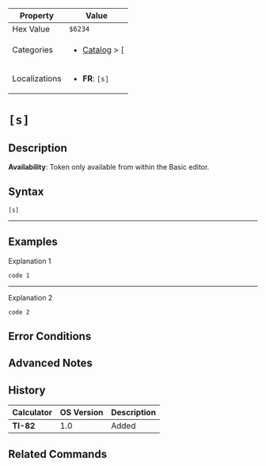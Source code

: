 | Property      | Value |
|---------------|-------|
| Hex Value     | `$6234`|
| Categories    | <ul><li>[Catalog](../categories/Catalog.md) > [[](../categories/Catalog.md#[)</li></ul> |
| Localizations | <ul><li><b>FR</b>: `[s]`</li></ul> |

# `[s]`

## Description



<b>Availability</b>: Token only available from within the Basic editor.

## Syntax
`[s]`

<hr>

## Examples

Explanation 1
```ti-basic
code 1
```
---
Explanation 2
```ti-basic
code 2
```

## Error Conditions


## Advanced Notes


## History
| Calculator | OS Version | Description |
|------------|------------|-------------|
| <b>TI-82</b> | 1.0 | Added

## Related Commands

    